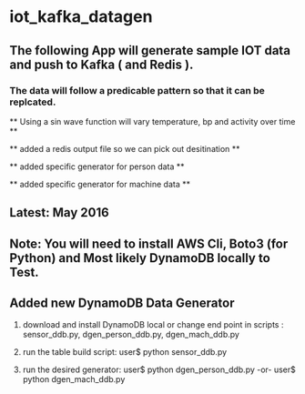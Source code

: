 # iot_kafka_datagen
## The following App will generate sample IOT data and push to Kafka ( and Redis ). ##
### The data will follow a predicable pattern so that it can be replcated. ###
** Using a sin wave function will vary temperature, bp and activity over time **

** added a redis output file so we can pick out desitination **

** added specific generator for person data **

** added specific generator for machine data **

## Latest: May 2016 ##  
## Note: You will need to install AWS Cli, Boto3 (for Python) and Most likely DynamoDB locally to Test.
## Added new DynamoDB Data Generator ##
1) download and install DynamoDB local or change end point in scripts : sensor_ddb.py, dgen_person_ddb.py, dgen_mach_ddb.py

2) run the table build script: user$ python sensor_ddb.py

3) run the desired generator: user$ python dgen_person_ddb.py  -or- user$ python dgen_mach_ddb.py
